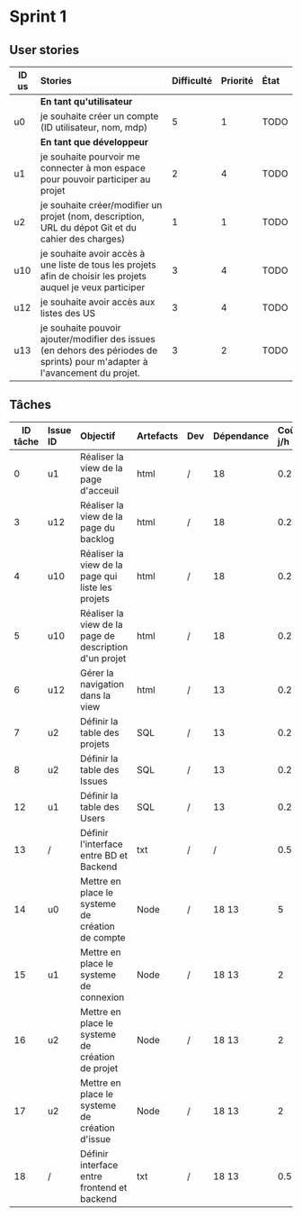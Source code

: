 # Sprint 1

## User stories

| ID us | Stories | Difficulté | Priorité | État |
|-------|:--------|:-----------|:---------|:-----|
|      | **En tant qu'utilisateur**              |
| u0   | je souhaite créer un compte (ID utilisateur, nom, mdp) |5 | 1 |TODO|
|      | **En tant que développeur**             |
| u1   | je souhaite pourvoir me connecter à mon espace pour pouvoir participer au projet | 2 | 4|TODO|
| u2   | je souhaite créer/modifier un projet (nom, description, URL du dépot Git et du cahier des charges) | 1 | 1 |TODO|
| u10  | je souhaite avoir accès à une liste de tous les projets afin de choisir les projets auquel je veux participer | 3 | 4 | TODO |
| u12  | je souhaite avoir accès aux listes des US | 3 | 4 | TODO |
| u13  | je souhaite pouvoir ajouter/modifier des issues (en dehors des périodes de sprints) pour m'adapter à l'avancement du projet. | 3 | 2 |TODO|

## Tâches

| ID tâche | Issue ID | Objectif | Artefacts | Dev | Dépendance | Coût j/h |État |
|----|:--------|:-----------|:---------|:-----|:--------|:------| :------|
| 0 | u1 | Réaliser la view de la page d'acceuil | html | / | 18 | 0.2 |TODO |
| 3 | u12 | Réaliser la view de la page du backlog | html | / | 18 | 0.2 |TODO |
| 4 | u10 | Réaliser la view de la page qui liste les projets | html | / | 18 | 0.2 |TODO |
| 5 | u10 | Réaliser la view de la page de description d'un projet| html | / | 18 | 0.2 |TODO |
| 6 | u12 | Gérer la navigation dans la view | html | / | 13 | 0.2 |TODO |
| 7 | u2  | Définir la table des projets | SQL | / | 13 | 0.2 |TODO |
| 8 | u2  | Définir la table des Issues | SQL | / | 13 | 0.2 |TODO |
| 12 | u1  | Définir la table des Users | SQL | / | 13 | 0.2 |TODO |
| 13 | /  | Définir l'interface entre BD et Backend | txt | / | / | 0.5 |TODO |
| 14 | u0 | Mettre en place le systeme de création de compte | Node | / | 18 13 | 5 |TODO |
| 15 | u1 | Mettre en place le systeme de connexion | Node | / | 18 13 | 2 |TODO |
| 16 | u2 | Mettre en place le systeme de création de projet | Node | / |  18 13 | 2 |TODO |
| 17 | u2 | Mettre en place le systeme de création d'issue | Node | / |  18 13 | 2 |TODO |
| 18 | / | Définir interface entre frontend et backend | txt | / |  18 13 | 0.5 |TODO |
